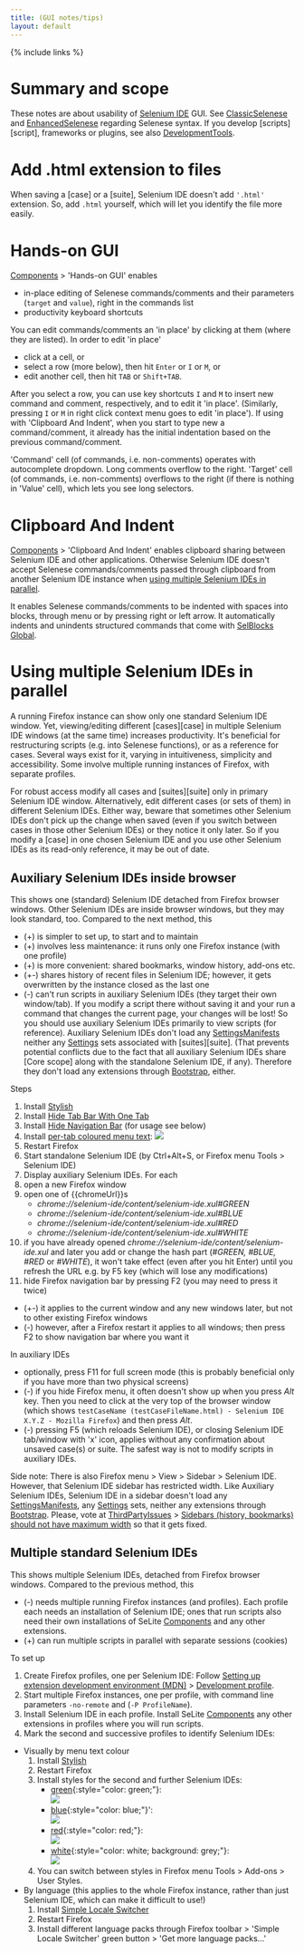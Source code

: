 ```yaml
---
title: (GUI notes/tips)
layout: default
---
```

{% include links %}

# Summary and scope
These notes are about usability of [Selenium IDE](http://seleniumhq.org/projects/ide) GUI. See [ClassicSelenese](ClassicSelenese) and [EnhancedSelenese](EnhancedSelenese) regarding Selenese syntax. If you develop [scripts][script], frameworks or plugins, see also [DevelopmentTools](DevelopmentTools).

# Add .html extension to files
When saving a [case] or a [suite], Selenium IDE doesn't add `'.html'` extension. So, add `.html` yourself, which will let you identify the file more easily.

# Hands-on GUI
[Components](Components) > 'Hands-on GUI' enables

* in-place editing of Selenese commands/comments and their parameters (`target` and `value`), right in the commands list
* productivity keyboard shortcuts

You can edit commands/comments an 'in place' by clicking at them (where they are listed). In order to edit 'in place'

* click at a cell, or
* select a row (more below), then hit `Enter` or `I` or `M`, or
* edit another cell, then hit `TAB` or `Shift+TAB`.

After you select a row, you can use key shortcuts `I` and `M` to insert new command and comment, respectively, and to edit it 'in place'. (Similarly, pressing `I` or `M` in right click context menu goes to edit 'in place'). If using with 'Clipboard And Indent', when you start to type new a command/comment, it already has the initial indentation based on the previous command/comment.

'Command' cell (of commands, i.e. non-comments) operates with autocomplete dropdown. Long comments overflow to the right. 'Target' cell (of commands, i.e. non-comments) overflows to the right (if there is nothing in 'Value' cell), which lets you see long selectors.


# Clipboard And Indent
[Components](Components) > 'Clipboard And Indent' enables clipboard sharing between Selenium IDE and other applications. Otherwise Selenium IDE doesn't accept Selenese commands/comments passed through clipboard from another Selenium IDE instance when [using multiple Selenium IDEs in parallel](#using-multiple-selenium-ides-in-parallel).

It enables Selenese commands/comments to be indented with spaces into blocks, through menu or by pressing right or left arrow. It automatically indents and unindents structured commands that come with [SelBlocks Global](SelBlocksGlobal).

# Using multiple Selenium IDEs in parallel
A running Firefox instance can show only one standard Selenium IDE window. Yet, viewing/editing different [cases][case] in multiple Selenium IDE windows (at the same time) increases productivity. It's beneficial for restructuring scripts (e.g. into Selenese functions), or as a reference for cases. Several ways exist for it, varying in intuitiveness, simplicity and accessibility. Some involve multiple running instances of Firefox, with separate profiles.

For robust access modify all cases and [suites][suite] only in primary Selenium IDE window. Alternatively, edit different cases (or sets of them) in different Selenium IDEs. Either way, beware that sometimes other Selenium IDEs don't pick up the change when saved (even if you switch between cases in those other Selenium IDEs) or they notice it only later. So if you modify a [case] in one chosen Selenium IDE and you use other Selenium IDEs as its read-only reference, it may be out of date.

## Auxiliary Selenium IDEs inside browser
This shows one (standard) Selenium IDE detached from Firefox browser windows. Other Selenium IDEs are inside browser windows, but they may look standard, too. Compared to the next method, this

* (+) is simpler to set up, to start and to maintain
* (+) involves less maintenance: it runs only one Firefox instance (with one profile)
* (+) is more convenient: shared bookmarks, window history, add-ons etc.
* (+-) shares history of recent files in Selenium IDE; however, it gets overwritten by the instance closed as the last one
* (-) can't run scripts in auxiliary Selenium IDEs (they target their own window/tab). If you modify a script there without saving it and your run a command that changes the current page, your changes will be lost! So you should use auxiliary Selenium IDEs primarily to view scripts (for reference). Auxiliary Selenium IDEs don't load any [SettingsManifests](SettingsManifests) neither any [Settings](Settings) sets associated with [suites][suite]. (That prevents potential conflicts due to the fact that all auxiliary Selenium IDEs share [Core scope] along with the standalone Selenium IDE, if any). Therefore they don't load any extensions through [Bootstrap](Bootstrap), either.

Steps

1. Install [Stylish](https://addons.mozilla.org/en-US/firefox/addon/stylish)
2. Install [Hide Tab Bar With One Tab](https://addons.mozilla.org/en-US/firefox/addon/hide-tab-bar-with-one-tab/)
3. Install [Hide Navigation Bar](https://addons.mozilla.org/en-us/firefox/addon/hide-navigation-bar/) (for usage see below)
4. Install [per-tab coloured menu text](https://userstyles.org/styles/110010/selenium-ide-per-tab-coloured-menu-text):
   <a href="https://df6a.https.cdn.softlayer.net/80DF6A/static.userstyles.org/style_screenshots/110010_after.jpeg?r=1424730593"><img src="https://df6a.https.cdn.softlayer.net/80DF6A/static.userstyles.org/style_screenshot_thumbnails/110010_after.jpeg?r=1424730593"/></a>
5. Restart Firefox
6. Start standalone Selenium IDE (by Ctrl+Alt+S, or Firefox menu Tools > Selenium IDE)
7. Display auxiliary Selenium IDEs. For each
 1. open a new Firefox window
 2. open one of {{chromeUrl}}s
    * _chrome://selenium-ide/content/selenium-ide.xul#GREEN_
    * _chrome://selenium-ide/content/selenium-ide.xul#BLUE_
    * _chrome://selenium-ide/content/selenium-ide.xul#RED_
    * _chrome://selenium-ide/content/selenium-ide.xul#WHITE_
 3. if you have already opened _chrome://selenium-ide/content/selenium-ide.xul_ and later you add or change the hash part (_#GREEN, #BLUE, #RED_ or _#WHITE_), it won't take effect (even after you hit Enter) until you refresh the URL e.g. by F5 key (which will lose any modifications)
 4. hide Firefox navigation bar by pressing F2 (you may need to press it twice)
  * (+-) it applies to the current window and any new windows later, but not to other existing Firefox windows
  * (-) however, after a Firefox restart it applies to all windows; then press F2 to show navigation bar where you want it

In auxiliary IDEs

* optionally, press F11 for full screen mode (this is probably beneficial only if you have more than two physical screens)
* (-) if you hide Firefox menu, it often doesn't show up when you press _Alt_ key. Then you need to click at the very top of the browser window (which shows `testCaseName (testCaseFileName.html) - Selenium IDE X.Y.Z - Mozilla Firefox`) and then press _Alt_.
* (-) pressing F5 (which reloads Selenium IDE), or closing Selenium IDE tab/window with 'x' icon, applies without any confirmation about unsaved case(s) or suite. The safest way is not to modify scripts in auxiliary IDEs.

Side note: There is also Firefox menu > View > Sidebar > Selenium IDE. However, that Selenium IDE sidebar has restricted width. Like Auxiliary Selenium IDEs, Selenium IDE in a sidebar doesn't load any [SettingsManifests](SettingsManifests), any [Settings](Settings) sets, neither any extensions through [Bootstrap](Bootstrap). Please, vote at [ThirdPartyIssues](ThirdPartyIssues) > [Sidebars (history, bookmarks) should not have maximum width](https://bugzilla.mozilla.org/show_bug.cgi?id=406629) so that it gets fixed.

## Multiple standard Selenium IDEs
This shows multiple Selenium IDEs, detached from Firefox browser windows. Compared to the previous method, this
* (-) needs multiple running Firefox instances (and profiles). Each profile each needs an installation of Selenium IDE; ones that run scripts also need their own installations of SeLite [Components](Components) and any other extensions.
* (+) can run multiple scripts in parallel with separate sessions (cookies)

To set up

1. Create Firefox profiles, one per Selenium IDE: Follow [Setting up extension development environment (MDN)](https://developer.mozilla.org/en-US/Add-ons/Setting_up_extension_development_environment) > [Development profile](https://developer.mozilla.org/en-US/Add-ons/Setting_up_extension_development_environment#Development_profile).
2. Start multiple Firefox instances, one per profile, with command line parameters `-no-remote` and (`-P ProfileName`).
3. Install Selenium IDE in each profile. Install SeLite [Components](Components) any other extensions in profiles where you will run scripts.
4. Mark the second and successive profiles to identify Selenium IDEs:
  * Visually by menu text colour
    1. Install [Stylish](https://addons.mozilla.org/en-US/firefox/addon/stylish)
    2. Restart Firefox
    3. Install styles for the second and further Selenium IDEs:
       * [green](https://userstyles.org/styles/109886/selenium-ide-green-menu-text){:style="color: green;"}:<br/><a href='https://df6a.https.cdn.softlayer.net/80DF6A/static.userstyles.org/style_screenshots/109886_after.jpeg?r=1422833554'><img src='https://df6a.https.cdn.softlayer.net/80DF6A/static.userstyles.org/style_screenshot_thumbnails/109886_after.jpeg?r=1422833554' /></a>
       * [blue](https://userstyles.org/styles/110005/selenium-ide-blue-menu-text){:style="color: blue;"}':<br/> <a href='https://df6a.https.cdn.softlayer.net/80DF6A/static.userstyles.org/style_screenshots/110005_after.jpeg?r=1422833463'><img src='https://df6a.https.cdn.softlayer.net/80DF6A/static.userstyles.org/style_screenshot_thumbnails/110005_after.jpeg?r=1422833463' /></a>
       * [red](https://userstyles.org/styles/110006/selenium-ide-red-menu-text){:style="color: red;"}:<br/> <a href='https://df6a.https.cdn.softlayer.net/80DF6A/static.userstyles.org/style_screenshots/110006_after.png?r=1430731358'><img src='https://df6a.https.cdn.softlayer.net/80DF6A/static.userstyles.org/style_screenshot_thumbnails/110006_after.png?r=1430731358' /></a>
       * [white](https://userstyles.org/styles/110620/selenium-ide-white-menu-text){:style="color: white; background: grey;"}:<br/> <a href='https://df6a.https.cdn.softlayer.net/80DF6A/static.userstyles.org/style_screenshots/110620_after.png?r=1430730143'><img src='https://df6a.https.cdn.softlayer.net/80DF6A/static.userstyles.org/style_screenshot_thumbnails/110620_after.png?r=1430730143' /></a>
    4. You can switch between styles in Firefox menu Tools > Add-ons > User Styles.
  * By language (this applies to the whole Firefox instance, rather than just Selenium IDE, which can make it difficult to use!)
    1. Install [Simple Locale Switcher](https://addons.mozilla.org/en-US/firefox/addon/simple-locale-switcher/)
    2. Restart Firefox
    3. Install different language packs through Firefox toolbar > 'Simple Locale Switcher' green button > 'Get more language packs...'